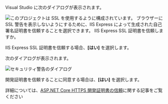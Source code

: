 
Visual Studio に次のダイアログが表示されます。

![このプロジェクトは SSL を使用するように構成されています。 ブラウザーに SSL 警告を表示しないようにするために、IIS Express によって生成された自己署名証明書を信頼することを選択できます。 IIS Express SSL 証明書を信頼しますか。](~/getting-started/_static/trustCert.png)

IIS Express SSL 証明書を信頼する場合、**[はい]** を選択します。

次のダイアログが表示されます。

![セキュリティ警告のダイアログ](~/getting-started/_static/cert.png)

開発証明書を信頼することに同意する場合は、**[はい]** を選択します。

詳細については、[ASP.NET Core HTTPS 開発証明書の信頼](xref:security/enforcing-ssl#trust-the-aspnet-core-https-development-certificate-on-windows-and-macos)に関する記事をご覧ください